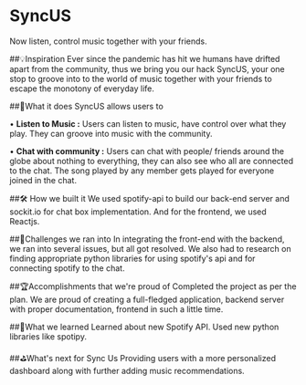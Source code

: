 
# SyncUS

Now listen, control music together with your friends.

##💡Inspiration
Ever since the pandemic has hit we humans have drifted apart from the community, thus we bring you our hack SyncUS, your one stop to groove into to the world of music together with your friends to escape the monotony of everyday life. 

##🧩What it does
SyncUS allows users to

•  **Listen to Music :** Users can listen to music, have control over what they play.
They can groove into music with the community.

•  **Chat with community :** Users can chat with people/ friends around the globe about nothing to everything, they can also see who all are connected to the chat.
The song played by any member gets played for everyone joined in the chat.
        
##🛠 How we built it
We used spotify-api to build our back-end server and sockit.io for chat box implementation. And for the frontend, we used Reactjs. 

##🎯Challenges we ran into
In integrating the front-end with the backend, we ran into several issues, but all got resolved. We also had to research on finding appropriate python libraries for using spotify's api and for connecting spotify to the chat.

##🏆Accomplishments that we're proud of
Completed the project as per the plan. We are proud of creating a full-fledged application, backend server with proper documentation, frontend in such a little time. 

##📖What we learned
Learned about new Spotify API. Used new python libraries like spotipy.

##⛳️What's next for Sync Us
Providing users with a more personalized dashboard along with further adding music recommendations.